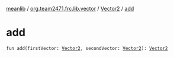 [meanlib](../../index.md) / [org.team2471.frc.lib.vector](../index.md) / [Vector2](index.md) / [add](./add.md)

# add

`fun add(firstVector: `[`Vector2`](index.md)`, secondVector: `[`Vector2`](index.md)`): `[`Vector2`](index.md)
